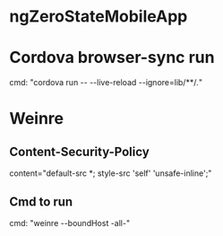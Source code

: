 # ngZeroStateMobileApp

# Cordova browser-sync run
cmd: "cordova run -- --live-reload --ignore=lib/**/*.*"

# Weinre
## Content-Security-Policy
content="default-src *; style-src 'self' 'unsafe-inline';"
## Cmd to run
cmd: "weinre --boundHost -all-"

